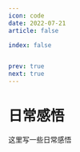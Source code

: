 ```yaml
---
icon: code
date: 2022-07-21
article: false

index: false


prev: true
next: true
---
```


# 日常感悟
这里写一些日常感悟